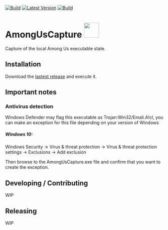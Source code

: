 [![Build](https://img.shields.io/github/workflow/status/litetex/amonguscapture/Master%20CI)](https://github.com/litetex/amonguscapture/actions?query=workflow%3A%22Master+CI%22)
[![Latest Version](https://img.shields.io/github/v/release/litetex/amonguscapture)](https://github.com/litetex/amonguscapture/releases)
[![Build](https://img.shields.io/github/workflow/status/litetex/amonguscapture/Develop%20CI/develop?label=build%20develop)](https://github.com/litetex/amonguscapture/actions?query=workflow%3A%22Develop+CI%22+branch%3Adevelop)

# AmongUsCapture <img src="AmongUsCapture/Icon.ico" width="48">

Capture of the local Among Us executable state.

## Installation
Download the [lastest release](https://github.com/litetex/amonguscapture/releases/latest) and execute it.

## Important notes
### Antivirus detection
Windows Defender may flag this executable as Trojan:Win32/Emali.A!cl, you can make an exception for this file depending on your version of Windows

##### Windows 10:
Windows Security → Virus & threat protection → Virus & threat protection settings → Exclusions → Add exclusion

Then browse to the AmongUsCapture.exe file and confirm that you want to create the exception.

## Developing / Contributing
WIP

## Releasing
WIP
